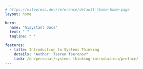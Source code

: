 ```yaml
---
# https://vitepress.dev/reference/default-theme-home-page
layout: home

hero:
  name: "Aisystant Docs"
  text: " "
  tagline: " "

features:
  - title: Introduction to Systems Thinking
    details: "Author: Tseren Tserenov"
    link: /en/personal/systems-thinking-introduction/preface/
---
```


